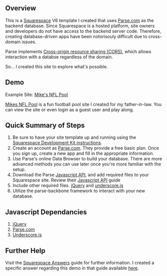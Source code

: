 Overview
--------
This is a [Squarespace](http://www.squarespace.com) V6 template I created that uses [Parse.com](http://parse.com) as the backend database. Since Squarespace is a hosted platform, site owners and developers do not have access to the backend server code. Therefore, creating database-driven apps have been notorisouly difficult due to cross-domain issues. 

Parse implements [Cross-origin resource sharing (CORS)](http://en.wikipedia.org/wiki/Cross-origin_resource_sharing), which allows interaction with a databse regardless of the domain.  

So… I created this site to explore what's possible.

Demo
----

Example Site: [Mike's NFL Pool](http://mikespool.squarespace.com/games/)


[Mikes NFL Pool](http://mikespool.squarespace.com) is a fun football pool site I created for my father-in-law. You can view the site or even login as a guest user and play along.

Quick Summary of Steps
----------------------
1. Be sure to have your site template up and running using the [Squarespace Development Kit instructions](http://developers.squarespace.com/2-step-signup/).
2. Create an account as [Parse.com](http://parse.com). They provide a free basic plan. Once you sign up, create a new app and fill in the appropriate information.
3. Use Parse's online Data Browser to build your database. There are more advanced methods you can use later once you're more familiar with the setup.
4. Download the Parse [Javascript API](http://parse.com/docs/downloads), and add required files to your Squarespace site. Review their [Javascript API](http://parse.com/docs/js_guide) guide 
5. Include other required files. [jQuery](http://jquery.com/) and [underscore.js](http://underscorejs.org/)
6. Utilize the parse-backbone framework to interact with your new database.

Javascript Dependancies
-----------------------
1. [jQuery](http://jquery.com/)
2. [Parse.com](http://parse.com)
3. [Underscore.js](http://underscorejs.org/)

Further Help
------------
Visit the [Squarespace Answers](http://answers.squarespace.com) guide for further information. I created a specific answer regarding this demo in that guide available [here](http://answers.squarespace.com/questions/171/how-do-i-connect-a-developer-site-to-a-database).



	
